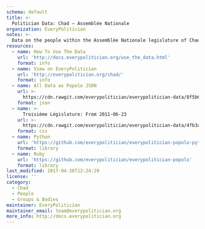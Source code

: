 ```yaml
---
schema: default
title: >-
  Politician Data: Chad — Assemblée Nationale
organization: EveryPolitician
notes: >-
  Data on the people within the Assemblée Nationale legislature of Chad.
resources:
  - name: How To Use The Data
    url: 'http://docs.everypolitician.org/use_the_data.html'
    format: info
  - name: View on EveryPolitician
    url: 'http://everypolitician.org/chad/'
    format: info
  - name: All Data as Popolo JSON
    url: >-
      https://cdn.rawgit.com/everypolitician/everypolitician-data/8f5b6f051935810bb790fedf01fec143fbff6b06/data/Chad/Assembly/ep-popolo-v1.0.json
    format: json
  - name: >-
      Troisième Législature: From 2011-06-23
    url: >-
      https://cdn.rawgit.com/everypolitician/everypolitician-data/4fb3a49cd1b243228c301009ef3b845cbae0b83d/data/Chad/Assembly/term-3.csv
    format: csv
  - name: Python
    url: 'https://github.com/everypolitician/everypolitician-popolo-python'
    format: library
  - name: Ruby
    url: 'https://github.com/everypolitician/everypolitician-popolo'
    format: library
last_modified: 2017-04-26T12:24:29
license: ''
category:
  - Chad
  - People
  - Groups & Bodies
maintainer: EveryPolitician
maintainer_email: team@everypolitician.org
more_info: http://docs.everypolitician.org
---
```

